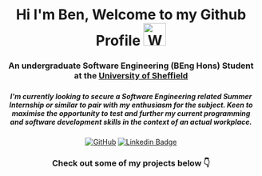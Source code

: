 <div align="center" dir="auto">
  
<h1>
Hi I'm Ben, Welcome to my Github Profile <img src="https://raw.githubusercontent.com/nixin72/nixin72/master/wave.gif" alt="Waving hand animated gif" height="45" style="max-width: 100%; display: inline-block;" data-target="animated-image.originalImage">
</h1>

<h3>
An undergraduate Software Engineering (BEng Hons) Student at the <a href="https://www.sheffield.ac.uk/" rel="nofollow">University of Sheffield</a>
<h3>

<h5>
I'm currently looking to secure a Software Engineering related Summer Internship or similar to pair with my enthusiasm for the subject. Keen to maximise the opportunity to test and further my current programming and software development skills in the context of an actual workplace.
</h5>
  
[![GitHub](https://img.shields.io/badge/GitHub-12100E?style=for-the-badge&logo=github&logoColor=white)](https://github.com/bentindal)
  [![Linkedin Badge](https://img.shields.io/badge/Linkedin-0077B5?style=for-the-badge&logo=linkedin&logoColor=white)](https://www.linkedin.com/in/ben-tindal-8176a9177/)
  
  
<h3> Check out some of my projects below 👇 </h3>

</div>
